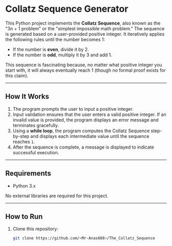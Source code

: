 # Collatz Sequence Generator

This Python project implements the **Collatz Sequence**, also known as the "3n + 1 problem" or the "simplest impossible math problem." The sequence is generated based on a user-provided positive integer. It iteratively applies the following rules until the number becomes 1:

- If the number is **even**, divide it by 2.
- If the number is **odd**, multiply it by 3 and add 1.

This sequence is fascinating because, no matter what positive integer you start with, it will always eventually reach 1 (though no formal proof exists for this claim). 

---

## **How It Works**
1. The program prompts the user to input a positive integer.
2. Input validation ensures that the user enters a valid positive integer. If an invalid value is provided, the program displays an error message and terminates gracefully.
3. Using a **while loop**, the program computes the Collatz Sequence step-by-step and displays each intermediate value until the sequence reaches `1`.
4. After the sequence is complete, a message is displayed to indicate successful execution.

---

## **Requirements**
- Python 3.x

No external libraries are required for this project.

---

## **How to Run**
1. Clone this repository:
   ```bash
   git clone https://github.com/<Mr-Anas608>/The_Collatz_Sequence
